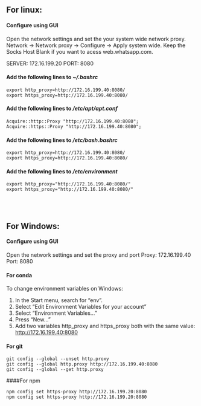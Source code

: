
## For linux:
#### Configure using GUI

Open the network settings and set the your system wide network proxy.
Network -> Network proxy -> Configure -> Apply system wide.
Keep the Socks Host Blank if you want to acess web.whatsapp.com.
<br>

SERVER: 172.16.199.20
PORT: 8080

#### Add the following lines to _~/.bashrc_

```
export http_proxy=http://172.16.199.40:8080/ 
export https_proxy=http://172.16.199.40:8080/ 
```

#### Add the following lines to _/etc/apt/apt.conf_

```
Acquire::http::Proxy "http://172.16.199.40:8080"; 
Acquire::https::Proxy "http://172.16.199.40:8080"; 
```

#### Add the following lines to _/etc/bash.bashrc_

```
export http_proxy=http://172.16.199.40:8080/ 
export https_proxy=http://172.16.199.40:8080/ 
```

#### Add the following lines to _/etc/environment_

```
export http_proxy="http://172.16.199.40:8080/"
export https_proxy="http://172.16.199.40:8080/"
```
<br><br>
## For Windows:
#### Configure using GUI
Open the network settings and set the proxy and port
Proxy: 172.16.199.40
Port: 8080

#### For conda
To change environment variables on Windows:
1. In the Start menu, search for “env”.
2. Select “Edit Environment Variables for your account”
3. Select “Environment Variables…”
4. Press “New…”
5. Add two variables http_proxy and https_proxy both with the same value: http://172.16.199.40:8080

#### For git
```
git config --global --unset http.proxy
git config --global http.proxy http://172.16.199.40:8080
git config --global --get http.proxy
```

####For npm
```
npm config set https-proxy http://172.16.199.20:8080
npm config set https-proxy http://172.16.199.20:8080
```
